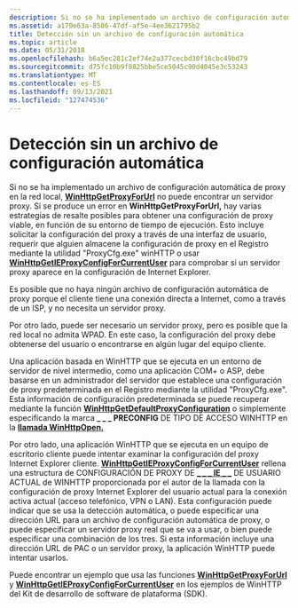 ```yaml
---
description: Si no se ha implementado un archivo de configuración automática de proxy en la red local, WinHttpGetProxyForUrl no puede encontrar un servidor proxy.
ms.assetid: a170e63a-8586-47df-af5e-4ee3621795b2
title: Detección sin un archivo de configuración automática
ms.topic: article
ms.date: 05/31/2018
ms.openlocfilehash: b6a5ec281c2ef74e2a377cecbd30f16cbc49bd79
ms.sourcegitcommit: d75fc10b9f0825bbe5ce5045c90d4045e3c53243
ms.translationtype: MT
ms.contentlocale: es-ES
ms.lasthandoff: 09/13/2021
ms.locfileid: "127474536"
---
```

# <a name="discovery-without-an-auto-config-file"></a>Detección sin un archivo de configuración automática

Si no se ha implementado un archivo de configuración automática de proxy en la red local, [**WinHttpGetProxyForUrl**](/windows/desktop/api/Winhttp/nf-winhttp-winhttpgetproxyforurl) no puede encontrar un servidor proxy. Si se produce un error en **WinHttpGetProxyForUrl,** hay varias estrategias de resalte posibles para obtener una configuración de proxy viable, en función de su entorno de tiempo de ejecución. Esto incluye solicitar la configuración del proxy a través de una interfaz de usuario, requerir que alguien almacene la configuración de proxy en el Registro mediante la utilidad "ProxyCfg.exe" winHTTP o usar [**WinHttpGetIEProxyConfigForCurrentUser**](/windows/desktop/api/Winhttp/nf-winhttp-winhttpgetieproxyconfigforcurrentuser) para comprobar si un servidor proxy aparece en la configuración de Internet Explorer.

Es posible que no haya ningún archivo de configuración automática de proxy porque el cliente tiene una conexión directa a Internet, como a través de un ISP, y no necesita un servidor proxy.

Por otro lado, puede ser necesario un servidor proxy, pero es posible que la red local no admita WPAD. En este caso, la configuración del proxy debe obtenerse del usuario o encontrarse en algún lugar del equipo cliente.

Una aplicación basada en WinHTTP que se ejecuta en un entorno de servidor de nivel intermedio, como una aplicación COM+ o ASP, debe basarse en un administrador del servidor que establece una configuración de proxy predeterminada en el Registro mediante la utilidad "ProxyCfg.exe". Esta información de configuración predeterminada se puede recuperar mediante la función [**WinHttpGetDefaultProxyConfiguration**](/windows/desktop/api/Winhttp/nf-winhttp-winhttpgetdefaultproxyconfiguration) o simplemente especificando la marca **\_ \_ \_ PRECONFIG** DE TIPO DE ACCESO WINHTTP en la [**llamada WinHttpOpen.**](/windows/desktop/api/Winhttp/nf-winhttp-winhttpopen)

Por otro lado, una aplicación WinHTTP que se ejecuta en un equipo de escritorio cliente puede intentar examinar la configuración del proxy Internet Explorer cliente. [**WinHttpGetIEProxyConfigForCurrentUser**](/windows/desktop/api/Winhttp/nf-winhttp-winhttpgetieproxyconfigforcurrentuser) rellena una estructura de CONFIGURACIÓN DE PROXY DE [**\_ \_ \_ IE \_ \_**](/windows/win32/api/winhttp/ns-winhttp-winhttp_current_user_ie_proxy_config) DE USUARIO ACTUAL de WINHTTP proporcionada por el autor de la llamada con la configuración de proxy Internet Explorer del usuario actual para la conexión activa actual (acceso telefónico, VPN o LAN). Esta configuración puede indicar que se usa la detección automática, o puede especificar una dirección URL para un archivo de configuración automática de proxy, o puede especificar un servidor proxy real que se va a usar, o bien puede especificar una combinación de los tres. Si esta información incluye una dirección URL de PAC o un servidor proxy, la aplicación WinHTTP puede intentar usarlos.

Puede encontrar un ejemplo que usa las funciones [**WinHttpGetProxyForUrl**](/windows/desktop/api/Winhttp/nf-winhttp-winhttpgetproxyforurl) y [**WinHttpGetIEProxyConfigForCurrentUser**](/windows/desktop/api/Winhttp/nf-winhttp-winhttpgetieproxyconfigforcurrentuser) en los ejemplos de WinHTTP del Kit de desarrollo de software de plataforma (SDK).

 

 



